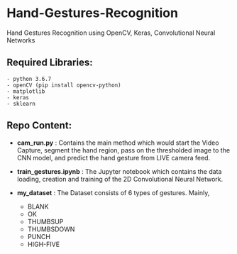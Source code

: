 # Hand-Gestures-Recognition  
Hand Gestures Recognition using OpenCV, Keras, Convolutional Neural Networks

## Required Libraries:
    - python 3.6.7
    - openCV (pip install opencv-python)
    - matplotlib
    - keras
    - sklearn

## Repo Content:
- **cam_run.py** : Contains the main method which would start the Video Capture, segment the hand region, pass on the thresholded image to the CNN model, and predict the hand gesture from LIVE camera feed.

- **train_gestures.ipynb** : The Jupyter notebook which contains the data loading, creation and training of the 2D Convolutional Neural Network. 

- **my_dataset** : The Dataset consists of 6 types of gestures. Mainly, 
  - BLANK
  - OK
  - THUMBSUP
  - THUMBSDOWN
  - PUNCH
  - HIGH-FIVE


